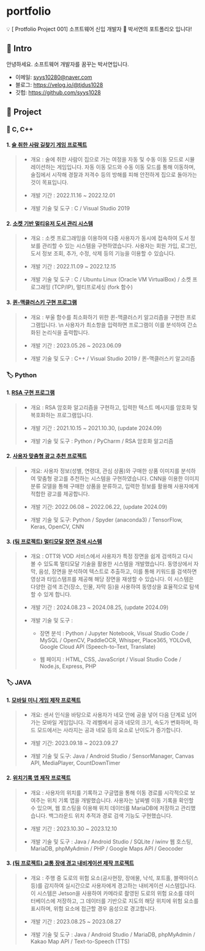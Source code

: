 # portfolio
💡 [ Protfolio Project 001] 소프트웨어 신입 개발자 🌱 박서연의 포트폴리오 입니다!
  
  
## 📌 Intro
안녕하세요. 소프트웨어 개발자를 꿈꾸는 박서연입니다.
- 이메일: syys10280@naver.com
- 블로그: https://velog.io/@tjdus1028
- 깃헙: https://github.com/syys1028
  
  
## 📌 Project
  ###    🔖 C, C++
#### 1. [술 취한 사람 길찾기 게임 프로젝트](https://github.com/syys1028/Drunk-Man-Game)
>* 개요 : 술에 취한 사람이 집으로 가는 여정을 자동 및 수동 이동 모드로 시뮬레이션하는 게임입니다. 자동 이동 모드와 수동 이동 모드를 통해 이동하며, 술집에서 시작해 경찰과 저격수 등의 방해를 피해 안전하게 집으로 돌아가는 것이 목표입니다.
>
>* 개발 기간 : 2022.11.16 ~ 2022.12.01
>
>* 개발 기술 및 도구 : C / Visual Studio 2019

#### 2. [소켓 기반 멀티유저 도서 관리 시스템](https://github.com/syys1028/Socket-based-Multi-User-Book-Management)
>* 개요 : 소켓 프로그래밍을 이용하여 다중 사용자가 동시에 접속하여 도서 정보를 관리할 수 있는 시스템을 구현하였습니다. 사용자는 회원 가입, 로그인, 도서 정보 조회, 추가, 수정, 삭제 등의 기능을 이용할 수 있습니다.
>
>* 개발 기간 : 2022.11.09 ~ 2022.12.15
>
>* 개발 기술 및 도구 : C / Ubuntu Linux (Oracle VM VirtualBox) / 소켓 프로그래밍 (TCP/IP), 멀티프로세싱 (fork 함수)

#### 3. [퀸-맥클러스키 구현 프로그램](https://github.com/syys1028/Quine-McCluskey)
>* 개요 : 부울 함수를 최소화하기 위한 퀸-맥클러스키 알고리즘을 구현한 프로그램입니다. \n 사용자가 최소항을 입력하면 프로그램이 이를 분석하여 간소화된 논리식을 출력합니다.
>
>* 개발 기간 : 2023.05.26 ~ 2023.06.09
>
>* 개발 기술 및 도구 : C++ / Visual Studio 2019 / 퀸-맥클러스키 알고리즘
  
  
  ###  🏷 Python
#### 1. [RSA 구현 프로그램](https://github.com/syys1028/RSA-project)
>* 개요 : RSA 암호화 알고리즘을 구현하고, 입력한 텍스트 메시지를 암호화 및 복호화하는 프로그램입니다.
>
>* 개발 기간 : 2021.10.15 ~ 2021.10.30, (update 2024.09)
>
>* 개발 기술 및 도구 : Python / PyCharm / RSA 암호화 알고리즘
   
#### 2. [사용자 맞춤형 광고 추천 프로젝트](https://github.com/syys1028/Ad-Recommand-Project)
>* 개요: 사용자 정보(성별, 연령대, 관심 상품)와 구매한 상품 이미지를 분석하여 맞춤형 광고를 추천하는 시스템을 구현하였습니다. CNN을 이용한 이미지 분류 모델을 통해 구매한 상품을 분류하고, 입력한 정보를 활용해 사용자에게 적합한 광고를 제공합니다.
>
>* 개발 기간: 2022.06.08 ~ 2022.06.22, (update 2024.09)
>
>* 개발 기술 및 도구: Python / Spyder (anaconda3) / TensorFlow, Keras, OpenCV, CNN

#### 3. [(팀 프로젝트) 멀티모달 장면 검색 시스템](https://github.com/syys1028/2024-Multimodal-Scenes-Search)
>* 개요 : OTT와 VOD 서비스에서 사용자가 특정 장면을 쉽게 검색하고 다시 볼 수 있도록 멀티모달 기술을 활용한 시스템을 개발했습니다. 동영상에서 자막, 음성, 장면을 분석하여 텍스트로 추출하고, 이를 통해 키워드를 검색하면 영상과 타임스탬프를 제공해 해당 장면을 재생할 수 있습니다. 이 시스템은 다양한 검색 조건(장소, 인물, 자막 등)을 사용하여 동영상을 효율적으로 탐색할 수 있게 합니다.
>
>* 개발 기간 : 2024.08.23 ~ 2024.08.25, (update 2024.09)
>
>* 개발 기술 및 도구 :
>
>    - 장면 분석 : Python / Jupyter Notebook, Visual Studio Code / MySQL / OpenCV, PaddleOCR, Whisper, Place365, YOLOv8, Google Cloud API (Speech-to-Text, Translate)
>
>    - 웹 페이지 : HTML, CSS, JavaScript / Visual Studio Code / Node.js, Express, PHP
  
  
  ###  🏷 JAVA
#### 1. [모바일 미니 게임 제작 프로젝트](https://github.com/syys1028/Android-Mini-Game)
>* 개요: 센서 인식을 바탕으로 사용자가 네모 안에 공을 넣어 다음 단계로 넘어가는 모바일 게임입니다. 각 레벨에서 공과 네모의 크기, 속도가 변화하며, 하드 모드에서는 사라지는 공과 네모 등의 요소로 난이도가 증가합니다.
>
>* 개발 기간: 2023.09.18 ~ 2023.09.27
>
>* 개발 기술 및 도구: Java / Android Studio / SensorManager, Canvas API, MediaPlayer, CountDownTimer

#### 2. [위치기록 앱 제작 프로젝트](https://github.com/syys1028/Location-Recording-App)
>* 개요 : 사용자의 위치를 기록하고 구글맵을 통해 이동 경로를 시각적으로 보여주는 위치 기록 앱을 개발했습니다. 사용자는 날짜별 이동 기록을 확인할 수 있으며, 웹 호스팅을 이용해 위치 데이터를 MariaDB에 저장하고 관리했습니다. 백그라운드 위치 추적과 경로 검색 기능도 구현했습니다.
>
>* 개발 기간 : 2023.10.30 ~ 2023.12.10
>
>* 개발 기술 및 도구 : Java / Android Studio / SQLite / iwinv 웹 호스팅, MariaDB, phpMyAdmin / PHP / Google Maps API / Geocoder
>

#### 3. [(팀 프로젝트) 교통 장애 경고 내비게이션 제작 프로젝트](https://github.com/syys1028/2023-Traffic-Warning-Navigation)
>* 개요 : 주행 중 도로의 위험 요소(공사현장, 장애물, 낙석, 포트홀, 블랙아이스 등)를 감지하여 실시간으로 사용자에게 경고하는 내비게이션 시스템입니다. 이 시스템은 Jetson을 사용하여 카메라로 촬영된 도로의 위험 요소를 데이터베이스에 저장하고, 그 데이터를 기반으로 지도의 해당 위치에 위험 요소를 표시하며, 위험 요소에 접근할 경우 음성으로 경고합니다.
>
>* 개발 기간 : 2023.08.25 ~ 2023.08.27
>
>* 개발 기술 및 도구 : Java / Android Studio / MariaDB, phpMyAdmin / Kakao Map API / Text-to-Speech (TTS) 
>
